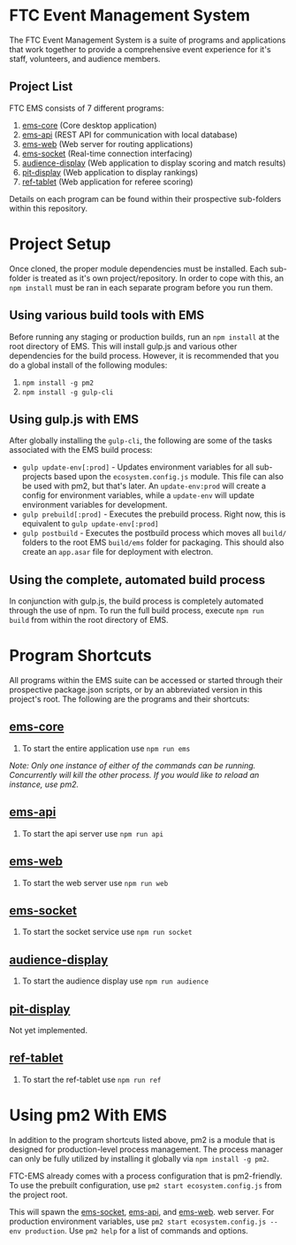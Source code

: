 # FTC Event Management System
The FTC Event Management System is a suite of programs and applications that work together
to provide a comprehensive event experience for it's staff, volunteers, and audience members.

## Project List
FTC EMS consists of 7 different programs:
1. [ems-core](https://github.com/orange-alliance/FTC-EMS/tree/master/ems-core) (Core desktop application)
2. [ems-api](https://github.com/orange-alliance/FTC-EMS/tree/master/ems-api) (REST API for communication with local database)
3. [ems-web](https://github.com/orange-alliance/FTC-EMS/tree/master/ems-web) (Web server for routing applications)
4. [ems-socket](https://github.com/orange-alliance/FTC-EMS/tree/master/ems-socket) (Real-time connection interfacing)
5. [audience-display](https://github.com/orange-alliance/FTC-EMS/tree/master/audience-display) (Web application to display scoring and match results)
6. [pit-display](https://github.com/orange-alliance/FTC-EMS/tree/master/pit-display) (Web application to display rankings)
7. [ref-tablet](https://github.com/orange-alliance/FTC-EMS/tree/master/audience-display) (Web application for referee scoring)

Details on each program can be found within their prospective sub-folders within this
repository.  

# Project Setup
Once cloned, the proper module dependencies must be installed. Each sub-folder is treated as it's own project/repository.
In order to cope with this, an `npm install` must be ran in each separate program before you run them.

## Using various build tools with EMS
Before running any staging or production builds, run an `npm install` at the root directory of EMS. This will install gulp.js and 
various other dependencies for the build process. However, it is recommended that you do a global install of the following modules:
1. `npm install -g pm2`
2. `npm install -g gulp-cli`

## Using gulp.js with EMS
After globally installing the `gulp-cli`, the following are some of the tasks associated with the EMS build process:
* `gulp update-env[:prod]` - Updates environment variables for all sub-projects based upon the `ecosystem.config.js` module.
This file can also be used with pm2, but that's later. An `update-env:prod` will create a config for environment variables, while a 
`update-env` will update environment variables for development.
* `gulp prebuild[:prod]` - Executes the prebuild process. Right now, this is equivalent to `gulp update-env[:prod]`
* `gulp postbuild` - Executes the postbuild process which moves all `build/` folders to the root EMS `build/ems` folder for packaging.
This should also create an `app.asar` file for deployment with electron.

## Using the complete, automated build process
In conjunction with gulp.js, the build process is completely automated through the use of npm. To run the full build process,
execute `npm run build` from within the root directory of EMS.

# Program Shortcuts
All programs within the EMS suite can be accessed or started through their 
prospective package.json scripts, or by an abbreviated version in this project's
root. The following are the programs and their shortcuts:

## [ems-core](https://github.com/orange-alliance/FTC-EMS/tree/master/ems-core)
1. To start the entire application use ```npm run ems```

*Note: Only one instance of either of the commands can be running. Concurrently
will kill the other process. If you would like to reload an instance, use pm2.*

## [ems-api](https://github.com/orange-alliance/FTC-EMS/tree/master/ems-api)
1. To start the api server use ```npm run api```

## [ems-web](https://github.com/orange-alliance/FTC-EMS/tree/master/ems-web)
1. To start the web server use ```npm run web```

## [ems-socket](https://github.com/orange-alliance/FTC-EMS/tree/master/ems-socket)
1. To start the socket service use ```npm run socket```

## [audience-display](https://github.com/orange-alliance/FTC-EMS/tree/master/audience-display)
1. To start the audience display use ```npm run audience```

## [pit-display](https://github.com/orange-alliance/FTC-EMS/tree/master/pit-display)
Not yet implemented.

## [ref-tablet](https://github.com/orange-alliance/FTC-EMS/tree/master/ref-tablet)
1. To start the ref-tablet use ```npm run ref```

# Using pm2 With EMS
In addition to the program shortcuts listed above, pm2 is a module that is designed for production-level process management.
The process manager can only be fully utilized by installing it globally via ```npm install -g pm2```.

FTC-EMS already comes with a process configuration that is pm2-friendly. To use the prebuilt
configuration, use ```pm2 start ecosystem.config.js``` from the project root. 

This will spawn the [ems-socket](https://github.com/orange-alliance/FTC-EMS/tree/master/ems-socket), [ems-api](https://github.com/orange-alliance/FTC-EMS/tree/master/ems-api),
and [ems-web](https://github.com/orange-alliance/FTC-EMS/tree/master/ems-web).
web server. For production environment variables, use `pm2 start ecosystem.config.js --env production`. Use ```pm2 help``` for a list of commands and options.
